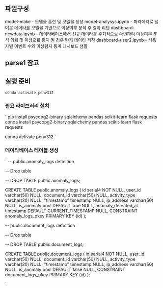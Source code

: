 

## 파일구성 

>
model-make 
    - 모델을 훈련 및 모델을 생성
model-analysys.ipynb
    - 파라메타로 넘어온 데이타를 모델을 기반으로 이상여부 분석 후 결과 리턴
dashboard-newdata.ipynb
    - 데이타베이스에서 신규 데이타를 주기적으로 확인하여 이상여부 분석 의뢰 및 이상으로 탐지 될 경우 탐지 데이타 저장
dashboard-user2.ipynb
    - 사용자별 이벤트 수와 이상탐지 통계 대시보드 샘플


## parse1 참고


## 실행 준비
`
conda activate penv312
`

### 필요 라이브러리 설치
`
pip install psycopg2-binary sqlalchemy pandas scikit-learn flask requests
conda install psycopg2-binary sqlalchemy pandas scikit-learn flask requests

conda activate penv312
`


### 데이타베이스 테이블 생성
`
-- public.anomaly_logs definition

-- Drop table

-- DROP TABLE public.anomaly_logs;

CREATE TABLE public.anomaly_logs (
	id serial4 NOT NULL,
	user_id varchar(50) NULL,
	document_id varchar(50) NULL,
	activity_type varchar(20) NULL,
	"timestamp" timestamp NULL,
	ip_address varchar(50) NULL,
	is_anomaly bool DEFAULT true NULL,
	anomaly_detected_at timestamp DEFAULT CURRENT_TIMESTAMP NULL,
	CONSTRAINT anomaly_logs_pkey PRIMARY KEY (id)
);


-- public.document_logs definition

-- Drop table

-- DROP TABLE public.document_logs;

CREATE TABLE public.document_logs (
	id serial4 NOT NULL,
	user_id varchar(50) NULL,
	document_id varchar(50) NULL,
	activity_type varchar(20) NULL,
	"timestamp" timestamp NULL,
	ip_address varchar(50) NULL,
	is_anomaly bool DEFAULT false NULL,
	CONSTRAINT document_logs_pkey PRIMARY KEY (id)
);

`